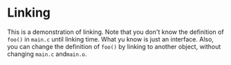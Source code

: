 # Linking

This is a demonstration of linking. Note that you don't know the definition of
`foo()` in `main.c` until linking time. What yu know is just an interface. 
Also, you can change the definition of `foo()` by linking to another object,
without changing `main.c` and`main.o`.
